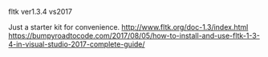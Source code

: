 fltk ver1.3.4
vs2017

Just a starter kit for convenience.
http://www.fltk.org/doc-1.3/index.html
https://bumpyroadtocode.com/2017/08/05/how-to-install-and-use-fltk-1-3-4-in-visual-studio-2017-complete-guide/
